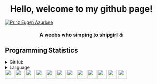 <h1 align="center">Hello, welcome to my github page!</h1>

<a href="https://github.com/noxzym"><img src="https://user-images.githubusercontent.com/67855694/175751941-1b411115-ee4a-4ed0-ab5c-120345fd5756.png" alt="Prinz Eugen Azurlane" /></a>

<h3 align="center">A weebs who simping to shipgirl ⚓</h3>

## Programming Statistics
<details>
  <summary>GitHub</summary>
  <a href="https://github.com/noxzym"><img src="https://github-readme-stats.vercel.app/api?username=noxzym&show_icons=true&count_private=true&include_all_commits=true&count_private=true&theme=react " alt="GitHub Stats" /></a>
</details>

<details>
  <summary>Language</summary>
  <a href="https://github.com/noxzym"><img src="https://github-readme-stats.vercel.app/api/top-langs/?username=noxzym&show_icons=true&count_private=true&include_all_commits=true&count_private=true&layout=compact&theme=react" alt="Language"/></a>
</details>

<div>
  <a href="https://typescriptlang.org"><img src="https://cdn.jsdelivr.net/gh/devicons/devicon/icons/typescript/typescript-original.svg" width="30" /></a>
  <a href="https://developer.mozilla.org/en-US/docs/Web/JavaScript"><img src="https://cdn.jsdelivr.net/gh/devicons/devicon/icons/javascript/javascript-original.svg" width="30" /></a>
  <a href="https://nodejs.org"><img src="https://cdn.jsdelivr.net/gh/devicons/devicon/icons/nodejs/nodejs-original.svg" width="30" /></a>
  <a href="https://reactjs.org"><img src="https://cdn.jsdelivr.net/gh/devicons/devicon/icons/react/react-original.svg" width="30" /></a>
  <a href="https://nextjs.org"><img src="https://cdn.jsdelivr.net/gh/devicons/devicon/icons/nextjs/nextjs-original.svg" width="30" /></a>
  <a href="https://mongodb.com"><img src="https://cdn.jsdelivr.net/gh/devicons/devicon/icons/mongodb/mongodb-original-wordmark.svg" width="30" /></a>
  <a href="https://code.visualstudio.com"><img src="https://cdn.jsdelivr.net/gh/devicons/devicon/icons/vscode/vscode-original.svg" width="30" /></a>
  <a href="https://java.com"><img src="https://cdn.jsdelivr.net/gh/devicons/devicon/icons/java/java-original.svg" width="30" /></a>
  <a href="https://kotlinlang.org"><img src="https://cdn.jsdelivr.net/gh/devicons/devicon/icons/kotlin/kotlin-original.svg" width="30" /></a>
  <a href="https://www.linux.org/"><img src="https://cdn.jsdelivr.net/gh/devicons/devicon/icons/linux/linux-original.svg" width="30" /></a>
  <a href="https://npmjs.com"><img src="https://cdn.jsdelivr.net/gh/devicons/devicon/icons/npm/npm-original-wordmark.svg" width="30" /></a>
  <a href="https://tailwindcss.com"><img src="https://cdn.jsdelivr.net/gh/devicons/devicon/icons/tailwindcss/tailwindcss-plain.svg" width="30" /></a>
</div>
